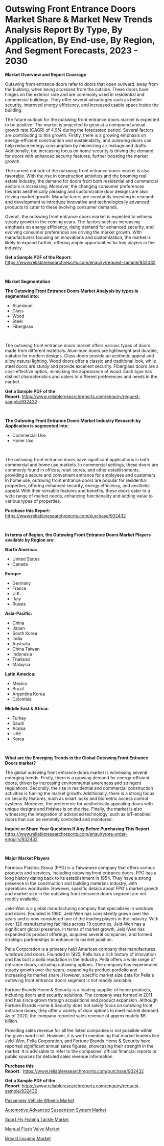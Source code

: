 <p><h1>Outswing Front Entrance Doors Market Share & Market New Trends Analysis Report By Type, By Application, By End-use, By Region, And Segment Forecasts, 2023 - 2030</h1></p><p><strong>Market Overview and Report Coverage</strong></p>
<p><p>Outswing front entrance doors refer to doors that open outward, away from the building, when being accessed from the outside. These doors have hinges on the exterior side and are commonly used in residential and commercial buildings. They offer several advantages such as better security, improved energy efficiency, and increased usable space inside the building.</p><p>The future outlook for the outswing front entrance doors market is expected to be positive. The market is projected to grow at a compound annual growth rate (CAGR) of 4.9% during the forecasted period. Several factors are contributing to this growth. Firstly, there is a growing emphasis on energy-efficient construction and sustainability, and outswing doors can help reduce energy consumption by minimizing air leakage and drafts. Additionally, the increasing focus on home security is driving the demand for doors with enhanced security features, further boosting the market growth.</p><p>The current outlook of the outswing front entrance doors market is also favorable. With the rise in construction activities and the booming real estate industry, the demand for doors from both residential and commercial sectors is increasing. Moreover, the changing consumer preferences towards aesthetically pleasing and customizable door designs are also driving market growth. Manufacturers are constantly investing in research and development to introduce innovative and technologically advanced products to cater to these evolving consumer demands.</p><p>Overall, the outswing front entrance doors market is expected to witness steady growth in the coming years. The factors such as increasing emphasis on energy efficiency, rising demand for enhanced security, and evolving consumer preferences are driving the market growth. With manufacturers focusing on innovations and customization, the market is likely to expand further, offering ample opportunities for key players in the industry.</p></p>
<p><strong>Get a Sample PDF of the Report:</strong> <a href="https://www.reliableresearchreports.com/enquiry/request-sample/932432">https://www.reliableresearchreports.com/enquiry/request-sample/932432</a></p>
<p>&nbsp;</p>
<p><strong>Market Segmentation</strong></p>
<p><strong>The Outswing Front Entrance Doors Market Analysis by types is segmented into:</strong></p>
<p><ul><li>Aluminum</li><li>Glass</li><li>Wood</li><li>Steel</li><li>Fiberglass</li></ul></p>
<p>&nbsp;</p>
<p><p>The outswing front entrance doors market offers various types of doors made from different materials. Aluminum doors are lightweight and durable, suitable for modern designs. Glass doors provide an aesthetic appeal and allow natural lighting. Wood doors offer a classic and traditional look, while steel doors are sturdy and provide excellent security. Fiberglass doors are a cost-effective option, mimicking the appearance of wood. Each type has distinct characteristics and caters to different preferences and needs in the market.</p></p>
<p><strong>Get a Sample PDF of the Report:</strong>&nbsp;<a href="https://www.reliableresearchreports.com/enquiry/request-sample/932432">https://www.reliableresearchreports.com/enquiry/request-sample/932432</a></p>
<p>&nbsp;</p>
<p><strong>The Outswing Front Entrance Doors Market Industry Research by Application is segmented into:</strong></p>
<p><ul><li>Commercial Use</li><li>Home Use</li></ul></p>
<p>&nbsp;</p>
<p><p>The outswing front entrance doors have significant applications in both commercial and home use markets. In commercial settings, these doors are commonly found in offices, retail stores, and other establishments, providing a secure and convenient entrance for employees and customers. In home use, outswing front entrance doors are popular for residential properties, offering enhanced security, energy efficiency, and aesthetic appeal. With their versatile features and benefits, these doors cater to a wide range of market needs, enhancing functionality and adding value to various types of properties.</p></p>
<p><strong>Purchase this Report:</strong>&nbsp; <a href="https://www.reliableresearchreports.com/purchase/932432">https://www.reliableresearchreports.com/purchase/932432</a></p>
<p>&nbsp;</p>
<p><strong>In terms of Region, the Outswing Front Entrance Doors Market Players available by Region are:</strong></p>
<p>
    <p> <strong> North America: </strong>
        <ul>
            <li>United States</li>
            <li>Canada</li>
        </ul>
        </p> 
    <p> <strong> Europe: </strong>
        <ul>
            <li>Germany</li>
            <li>France</li>
            <li>U.K.</li>
            <li>Italy</li>
            <li>Russia</li>
        </ul>
        </p> 
    <p> <strong> Asia-Pacific: </strong>
        <ul>
            <li>China</li>
            <li>Japan</li>
            <li>South Korea</li>
            <li>India</li>
            <li>Australia</li>
            <li>China Taiwan</li>
            <li>Indonesia</li>
            <li>Thailand</li>
            <li>Malaysia</li>
        </ul>
        </p> 
    <p> <strong> Latin America: </strong>
        <ul>
            <li>Mexico</li>
            <li>Brazil</li>
            <li>Argentina Korea</li>
            <li>Colombia</li>
        </ul>
        </p> 
    <p> <strong> Middle East & Africa: </strong>
        <ul>
            <li>Turkey</li>
            <li>Saudi</li>
            <li>Arabia</li>
            <li>UAE</li>
            <li>Korea</li>
        </ul>
    </p>
    </p>
<p>&nbsp;</p>
<p><strong>What are the Emerging Trends in the Global Outswing Front Entrance Doors market?</strong></p>
<p><p>The global outswing front entrance doors market is witnessing several emerging trends. Firstly, there is a growing demand for energy-efficient doors, driven by increasing environmental awareness and stringent regulations. Secondly, the rise in residential and commercial construction activities is fueling the market growth. Additionally, there is a strong focus on security features, such as smart locks and biometric access control systems. Moreover, the preference for aesthetically appealing doors with unique designs and finishes is on the rise. Finally, the market is also witnessing the integration of advanced technology, such as IoT-enabled doors that can be remotely controlled and monitored.</p></p>
<p><strong>Inquire or Share Your Questions If Any Before Purchasing This Report</strong>- <a href="https://www.reliableresearchreports.com/enquiry/pre-order-enquiry/932432">https://www.reliableresearchreports.com/enquiry/pre-order-enquiry/932432</a></p>
<p>&nbsp;</p>
<p><strong>Major Market Players</strong></p>
<p><p>Formosa Plastics Group (FPG) is a Taiwanese company that offers various products and services, including outswing front entrance doors. FPG has a long history dating back to its establishment in 1954. They have a strong presence in the construction and building materials industry, with operations worldwide. However, specific details about FPG's market growth and market size in the outswing front entrance doors segment are not readily available.</p><p>Jeld-Wen is a global manufacturing company that specializes in windows and doors. Founded in 1960, Jeld-Wen has consistently grown over the years and is now considered one of the leading players in the industry. With over 120 manufacturing facilities across 19 countries, Jeld-Wen has a significant global presence. In terms of market growth, Jeld-Wen has expanded its product offerings, acquired several companies, and formed strategic partnerships to enhance its market position.</p><p>Pella Corporation is a privately held American company that manufactures windows and doors. Founded in 1925, Pella has a rich history of innovation and has built a solid reputation in the industry. Pella offers a wide range of entrance doors, including outswing options. The company has experienced steady growth over the years, expanding its product portfolio and increasing its market share. However, specific market size data for Pella's outswing front entrance doors segment is not readily available.</p><p>Fortune Brands Home & Security is a leading supplier of home products, including doors and security solutions. The company was formed in 2011 and has since grown through acquisitions and product expansion. Although Fortune Brands Home & Security does not solely focus on outswing front entrance doors, they offer a variety of door options to meet market demand. As of 2020, the company reported sales revenue of approximately $6 billion.</p><p>Providing sales revenue for all the listed companies is not possible within the given word limit. However, it is worth mentioning that market leaders like Jeld-Wen, Pella Corporation, and Fortune Brands Home & Security have reported significant annual sales figures, showcasing their strength in the market. It is advisable to refer to the companies' official financial reports or public sources for detailed sales revenue information.</p></p>
<p><strong>Purchase this Report:</strong>&nbsp;&nbsp;<a href="https://www.reliableresearchreports.com/purchase/932432">https://www.reliableresearchreports.com/purchase/932432</a></p>
<p></p>
<p><strong>Get a Sample PDF of the Report:</strong>&nbsp;<a href="https://www.reliableresearchreports.com/enquiry/request-sample/932432">https://www.reliableresearchreports.com/enquiry/request-sample/932432</a></p>
<p><p><a href="https://www.linkedin.com/pulse/passenger-vehicle-wheels-market-challenges-opportunities-r8hte/">Passenger Vehicle Wheels Market</a></p><p><a href="https://www.linkedin.com/pulse/automotive-advanced-suspension-system-market-size-share-global-vsucc/">Automotive Advanced Suspension System Market</a></p><p><a href="https://issuu.com/reportprime-2/docs/sport-fly-fishing-tackle-market-size-2030.pptx?fr=xKAE9_zU1NQ">Sport Fly Fishing Tackle Market</a></p><p><a href="https://medium.com/@linabernier/manual-flush-valve-market-size-growth-forecast-2023-2030-d99ccd99c157">Manual Flush Valve Market</a></p><p><a href="https://medium.com/@magaliortiz1955/breast-imaging-market-size-growth-forecast-2023-2030-07d5263e739a">Breast Imaging Market</a></p></p>